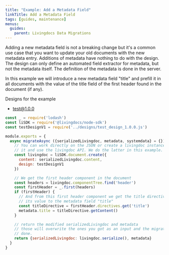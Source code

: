 ```yaml
---
title: "Example: Add a Metadata Field"
linkTitle: Add a Metadata Field
tags: [guides, maintenance]
menus:
  guides:
    parent: Livingdocs Data Migrations
---
```


Adding a new metadata field is not a breaking change but it's a common use case that you want to update your old documents with the new metadata entry. Additions of metadata have nothing to do with the design. The design can only define an automated field extractor for metadata, but not the metadata itself. The definition of the metadata is done in the server.

In this example we will introduce a new metadata field "title" and prefill it in all documents with the value of the title field of the first header found in the document (if any).

Designs for the example
- [test@1.0.0](../designs/test_design_1.0.0.js)

```js
const _ = require('lodash')
const liSDK = require('@livingdocs/node-sdk')
const testDesignV1 = require('../designs/test_design_1.0.0.js')

module.exports = {
  async migrateAsync ({serializedLivingdoc, metadata, systemdata} = {}) {
    // You can work directly on the JSON or create a livingdoc instance from
    // it and use the livingdoc API. We do the latter in this example.
    const livingdoc = liSDK.document.create({
      content: serializedLivingdoc.content,
      design: testDesignV1
    })

    // We get the first header component in the document
    const headers = livingdoc.componentTree.find('header')
    const firstHeader = _.first(headers)
    if (firstHeader) {
      // And from this first header component we get the title directive and assign
      // its value to the metadata field "title"
      const titleDirective = firstHeader.directives.get('title')
      metadata.title = titleDirective.getContent()
    }

    // return the modified serializedLivingdoc and metadata
    // those will overwrite the ones you got as an input and the migration is
    // done.
    return {serializedLivingdoc: livingdoc.serialize(), metadata}
  }
}
```
